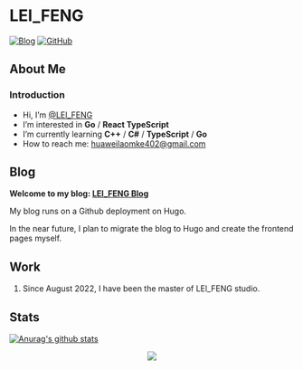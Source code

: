 # LEl_FENG

[![Blog](https://img.shields.io/badge/Blog-ahdark.com-%231D7EA7.svg?logo=wordpress&logoColor=white)](https://blog.xpdbk.com)
[![GitHub](https://img.shields.io/badge/GitHub-AHdark-%2312100E.svg?logo=Github&logoColor=white)](https://github.com/1x000)

## About Me

### Introduction

-  Hi, I’m [@LEl_FENG](https://blog.xpdbk.com)
-  I’m interested in **Go** / **React TypeScript**
-  I’m currently learning **C++** / **C#** / **TypeScript** / **Go**
-  How to reach me: huaweilaomke402@gmail.com

## Blog

**Welcome to my blog: [LEl_FENG Blog](https://blog.xpdbk.com)**

My blog runs on a Github deployment on Hugo. 

In the near future, I plan to migrate the blog to Hugo and create the frontend pages myself.

## Work

1. Since August 2022, I have been the master of LEl_FENG studio.

## Stats

[![Anurag's github stats](https://github-readme-stats.vercel.app/api?username=1x000)](https://github.com/anuraghazra/github-readme-stats)

<div align="center"> <img src="https://stats.justsong.cn/api/bilibili/?id=698092884"> </div>
